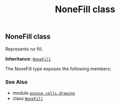 ﻿---
title: NoneFill class
second_title: Aspose.Cells for Python via .NET API References
description: 
type: docs
weight: 370
url: /aspose.cells.drawing/nonefill/
is_root: false
---

## NoneFill class

Represents no fill.



**Inheritance:** [`NoneFill`](/cells/python-net/aspose.cells.drawing/nonefill)



The NoneFill type exposes the following members:


### See Also
* module [`aspose.cells.drawing`](..)
* class [`NoneFill`](/cells/python-net/aspose.cells.drawing/nonefill)

